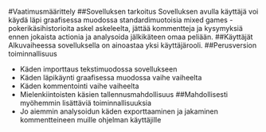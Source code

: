 #Vaatimusmäärittely
##Sovelluksen tarkoitus
Sovelluksen avulla käyttäjä voi käydä läpi graafisessa muodossa standardimuotoisia mixed games -pokerikäsihistorioita askel askeleelta, jättää kommentteja ja kysymyksiä ennen jokaista actionia ja analysoida jälkikäteen omaa peliään.
##Käyttäjät
Alkuvaiheessa sovelluksella on ainoastaa yksi käyttäjärooli.
##Perusversion toiminnallisuus
* Käden importtaus tekstimuodossa sovellukseen
* Käden läpikäynti graafisessa muodossa vaihe vaiheelta
* Käden kommentointi vaihe vaiheelta
* Mielenkiintoisten käsien tallennusmahdollisuus
##Mahdollisesti myöhemmin lisättäviä toiminnallisuuksia
* Jo aiemmin analysoidun käden exporttaaminen ja jakaminen kommentteineen muille ohjelman käyttäjille
